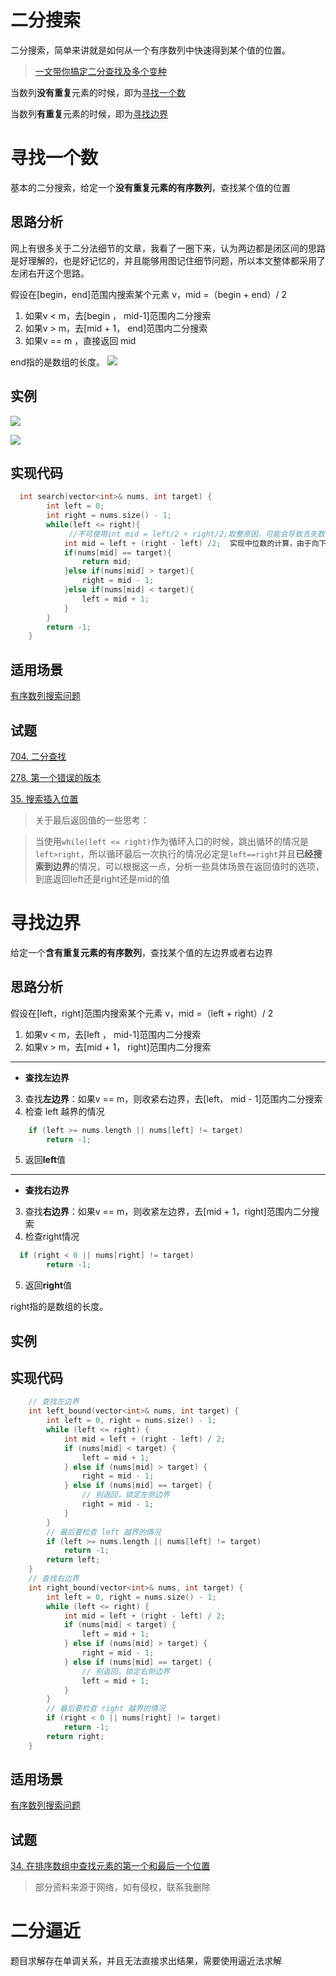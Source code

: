 # 二分搜索
二分搜索，简单来讲就是如何从一个有序数列中快速得到某个值的位置。
>[一文带你搞定二分查找及多个变种](https://leetcode-cn.com/problems/find-minimum-in-rotated-sorted-array/solution/yi-wen-dai-ni-gao-ding-er-fen-cha-zhao-j-00kj/)

当数列**没有重复**元素的时候，即为[寻找一个数](#寻找一个数)

当数列**有重复**元素的时候，即为[寻找边界](#寻找边界)

# 寻找一个数
基本的二分搜索，给定一个**没有重复元素的有序数列**，查找某个值的位置

## 思路分析
网上有很多关于二分法细节的文章，我看了一圈下来，认为两边都是闭区间的思路是好理解的，也是好记忆的，并且能够用图记住细节问题，所以本文整体都采用了左闭右开这个思路。

假设在[begin，end]范围内搜索某个元素 v，mid =（begin + end）/ 2

1. 如果v < m，去[begin ， mid-1]范围内二分搜索
2. 如果v > m，去[mid + 1， end]范围内二分搜索
3. 如果v == m ，直接返回 mid

end指的是数组的长度。
![](二分搜索_files/1.jpg)

## 实例
![](二分搜索_files/4.jpg)

![](二分搜索_files/2.jpg)

## 实现代码
``` c++
  int search(vector<int>& nums, int target) {
        int left = 0;
        int right = nums.size() - 1;
        while(left <= right){
			 //不可使用int mid = left/2 + right/2;取整原因，可能会导致丢失数值
            int mid = left + (right - left) /2;  实现中位数的计算，由于向下取整操作，
            if(nums[mid] == target){
                return mid;
            }else if(nums[mid] > target){
                right = mid - 1;
            }else if(nums[mid] < target){
                left = mid + 1;
            }
        }
        return -1;
    }
```

## 适用场景
[有序数列搜索问题](../适用场景/搜索问题.md#输出元素位置)

## 试题
[704. 二分查找](https://leetcode-cn.com/problems/binary-search/)

[278. 第一个错误的版本](https://leetcode-cn.com/problems/first-bad-version/)

[35. 搜索插入位置](https://leetcode-cn.com/problems/search-insert-position/)

>关于最后返回值的一些思考：

>当使用```while(left <= right)```作为循环入口的时候，跳出循环的情况是```left>right```，所以循环最后一次执行的情况必定是```left==right```并且**已经搜索到边界**的情况，可以根据这一点，分析一些具体场景在返回值时的选项，到底返回left还是right还是mid的值


# 寻找边界

给定一个**含有重复元素的有序数列**，查找某个值的左边界或者右边界

## 思路分析

假设在[left，right]范围内搜索某个元素 v，mid =（left + right）/ 2

1. 如果v < m，去[left ， mid-1]范围内二分搜索
2. 如果v > m，去[mid + 1， right]范围内二分搜索
--------------------------------------------------
- **查找左边界**
3. 查找**左边界**：如果v == m，则收紧右边界，去[left， mid - 1]范围内二分搜索
4. 检查 left 越界的情况
``` c++
	if (left >= nums.length || nums[left] != target)
        return -1;
```
5. 返回**left**值
--------------------------------------------------
- **查找右边界**
3. 查找**右边界**：如果v == m，则收紧左边界，去[mid + 1，right]范围内二分搜索
4. 检查right情况
``` c++
  if (right < 0 || nums[right] != target)
        return -1;
```
5. 返回**right**值

right指的是数组的长度。


<!-- > 关于最后左右边界的一些思考：
> 左右边界其实记一个就行了，当都是整数的时候，右边界查找的结果就等于，寻找 target+1 的左边界结果 -1
 -->

## 实例


## 实现代码
``` c++
	// 查找左边界
	int left_bound(vector<int>& nums, int target) {
		int left = 0, right = nums.size() - 1;
		while (left <= right) {
			int mid = left + (right - left) / 2;
			if (nums[mid] < target) {
				left = mid + 1;
			} else if (nums[mid] > target) {
				right = mid - 1;
			} else if (nums[mid] == target) {
				// 别返回，锁定左侧边界
				right = mid - 1;
			}
		}
		// 最后要检查 left 越界的情况
		if (left >= nums.length || nums[left] != target)
			return -1;
		return left;
	}
	// 查找右边界
	int right_bound(vector<int>& nums, int target) {
		int left = 0, right = nums.size() - 1;
		while (left <= right) {
			int mid = left + (right - left) / 2;
			if (nums[mid] < target) {
				left = mid + 1;
			} else if (nums[mid] > target) {
				right = mid - 1;
			} else if (nums[mid] == target) {
				// 别返回，锁定右侧边界
				left = mid + 1;
			}
		}
		// 最后要检查 right 越界的情况
		if (right < 0 || nums[right] != target)
			return -1;
		return right;
	}

```

## 适用场景
[有序数列搜索问题](../适用场景/搜索问题.md#输出元素位置)

## 试题
[34. 在排序数组中查找元素的第一个和最后一个位置](https://leetcode-cn.com/problems/find-first-and-last-position-of-element-in-sorted-array/)

> 部分资料来源于网络，如有侵权，联系我删除

# 二分逼近

题目求解存在单调关系，并且无法直接求出结果，需要使用逼近法求解